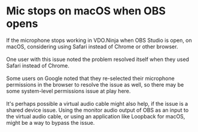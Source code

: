 # Mic stops on macOS when OBS opens

If the microphone stops working in VDO.Ninja when OBS Studio is open, on macOS, considering using Safari instead of Chrome or other browser.\
\
One user with this issue noted the problem resolved itself when they used Safari instead of Chrome.\
\
Some users on Google noted that they re-selected their microphone permissions in the browser to resolve the issue as well, so there may be some system-level permissions issue at play here.\
\
It's perhaps possible a virtual audio cable might also help, if the issue is a shared device issue. Using the monitor audio output of OBS as an input to the virtual audio cable, or using an application like Loopback for macOS, might be a way to bypass the issue.
